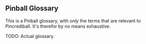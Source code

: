 ## Pinball Glossary

This is a Pinball glossary, with _only_ the terms that are relevant to Pincrediball.
It's therefor by no means exhaustive.

TODO: Actual glossary.
